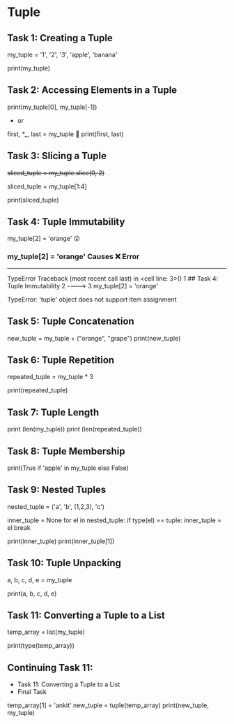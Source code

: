 # Tuple

## Task 1: Creating a Tuple
my_tuple = '1', '2', '3', 'apple', 'banana'

print(my_tuple)

## Task 2: Accessing Elements in a Tuple
print(my_tuple[0], my_tuple[-1])

- or

first, *_, last = my_tuple 🤩
print(first, last)

## Task 3: Slicing a Tuple

~~sliced_tuple = my_tuple.slice(0, 2)~~

sliced_tuple = my_tuple[1:4]

print(sliced_tuple)


## Task 4: Tuple Immutability

my_tuple[2] = 'orange' 😲

### my_tuple[2] = 'orange' Causes ❌ Error
---------------------------------------------------------------------------
TypeError                                 Traceback (most recent call last)
<ipython-input-9-f1a936fa3bf5> in <cell line: 3>()
      1 ## Task 4: Tuple Immutability
      2 
----> 3 my_tuple[2] = 'orange'

TypeError: 'tuple' object does not support item assignment

## Task 5: Tuple Concatenation

new_tuple = my_tuple + ("orange", "grape")
print(new_tuple)

## Task 6: Tuple Repetition

repeated_tuple = my_tuple * 3

print(repeated_tuple)

## Task 7: Tuple Length

print (len(my_tuple))
print (len(repeated_tuple))


## Task 8: Tuple Membership

print(True if 'apple' in my_tuple else False)


## Task 9: Nested Tuples

nested_tuple = ('a', 'b', (1,2,3), 'c')

inner_tuple = None
for el in nested_tuple:
  if type(el) == tuple:
    inner_tuple = el
    break

print(inner_tuple)
print(inner_tuple[1])

## Task 10: Tuple Unpacking

a, b,  c, d, e = my_tuple

print(a, b, c, d, e)

## Task 11: Converting a Tuple to a List

temp_array = list(my_tuple)

print(type(temp_array))


## Continuing Task 11:
- Task 11: Converting a Tuple to a List
- Final Task

temp_array[1] = 'ankit'
new_tuple = tuple(temp_array)
print(new_tuple, my_tuple)